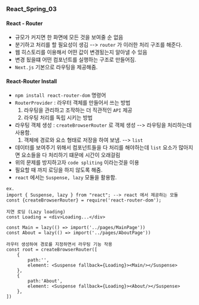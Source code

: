 ### React_Spring_03

#### React - Router
- 규모가 커지면 한 화면에 모든 것을 보여줄 순 없음
- 분기하고 처리를 할 필요성이 생김 --> `router` 가 이러한 처리 구조를 해준다.
- 웹 히스토리를 이용해서 어떤 값이 변경됬는지 알아낼 수 있음
- 변경 됬을떄 어떤 컴포넌트를 실행하는 구조로 만들어짐.
- `Next.js` 기본으로 라우팅을 제공해줌.

#### React-Router Install
- `npm install react-router-dom` 명령어
- `RouterProvider` : 라우터 객체를 만들어서 쓰는 방법
  1. 라우팅을 관리하고 조작하는 더 직관적인 `API` 제공
  2. 라우팅 처리를 독립 시키는 방법
- 라우팅 객체 생성 : `createBrowserRouter` 로 객체 생성 --> 라우팅을 처리하는데 사용함.
  1. 객체에 경로와 요소 형태로 저장을 하여 보냄. --> `list`
- 데이터를 보여주기 위해서 컴포넌트들을 다 처리를 해야하는데 `list` 요소가 많아지면 요소들을 다 처리하기 떄문에 시간이 오래걸림
- 위의 문제를 방지하고자 `code spliting` 이라는것을 이용
- 필요할 때 까지 로딩을 하지 않도록 해줌.
- `react` 에서는 `Suspense, lazy` 모듈을 활용함.
```
ex. 
import { Suspense, lazy } from "react"; --> react 에서 제공하는 모듈
const {createBrowserRouter} = require('react-router-dom');

지연 로딩 (Lazy loading)
const Loading = <div>Loading...</div>

const Main = lazy(() => import('../pages/MainPage'))
const About = lazy(() => import('../pages/AboutPage'))

라우터 생성하여 경로를 지정하면서 라우팅 기능 작용
const root = createBrowserRouter([
    {
        path:'',
        element: <Suspense fallback={Loading}><Main/></Suspense>
    },
    {
        path:'About',
        element: <Suspense fallback={Loading}><About/></Suspense>
    },
])

```
